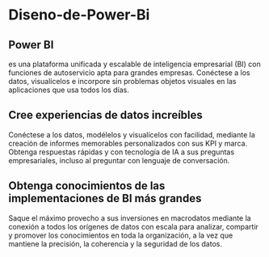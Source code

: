 # Diseno-de-Power-Bi

## Power BI 

es una plataforma unificada y escalable de inteligencia empresarial (BI) con funciones de autoservicio apta para grandes empresas. Conéctese a los datos, visualícelos e incorpore sin problemas objetos visuales en las aplicaciones que usa todos los días.

## Cree experiencias de datos increíbles
Conéctese a los datos, modélelos y visualícelos con facilidad, mediante la creación de informes memorables personalizados con sus KPI y marca. Obtenga respuestas rápidas y con tecnología de IA a sus preguntas empresariales, incluso al preguntar con lenguaje de conversación.

## Obtenga conocimientos de las implementaciones de BI más grandes

Saque el máximo provecho a sus inversiones en macrodatos mediante la conexión a todos los orígenes de datos con escala para analizar, compartir y promover los conocimientos en toda la organización, a la vez que mantiene la precisión, la coherencia y la seguridad de los datos.

